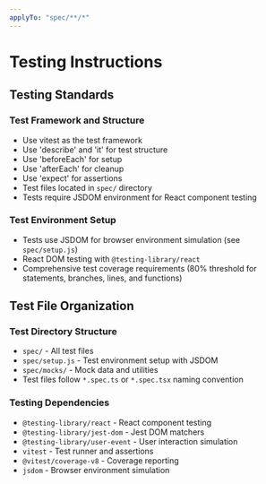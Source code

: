 ```yaml
---
applyTo: "spec/**/*"
---
```


# Testing Instructions

## Testing Standards

### Test Framework and Structure
- Use vitest as the test framework
- Use 'describe' and 'it' for test structure
- Use 'beforeEach' for setup
- Use 'afterEach' for cleanup  
- Use 'expect' for assertions
- Test files located in `spec/` directory
- Tests require JSDOM environment for React component testing

### Test Environment Setup
- Tests use JSDOM for browser environment simulation (see `spec/setup.js`)
- React DOM testing with `@testing-library/react`
- Comprehensive test coverage requirements (80% threshold for statements, branches, lines, and functions)

## Test File Organization

### Test Directory Structure
- `spec/` - All test files
- `spec/setup.js` - Test environment setup with JSDOM
- `spec/mocks/` - Mock data and utilities
- Test files follow `*.spec.ts` or `*.spec.tsx` naming convention

### Testing Dependencies
- `@testing-library/react` - React component testing
- `@testing-library/jest-dom` - Jest DOM matchers
- `@testing-library/user-event` - User interaction simulation
- `vitest` - Test runner and assertions
- `@vitest/coverage-v8` - Coverage reporting
- `jsdom` - Browser environment simulation